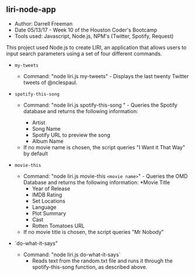 ## liri-node-app
- Author:  Darrell Freeman
- Date 05/13/17 - Week 10 of the Houston Coder's Bootcamp
- Tools used:  Javascript, Node.js, NPM's (Twitter, Spotify, Request)

This project used Node.js to create LIRI, an application that allows users to input search parameters using a set of four different commands.
  * `my-tweets`
    * Command: "node liri.js my-tweets" - Displays the last twenty Twitter tweets of @nclespaul.
    
  * `spotify-this-song` 
    * Command: "node liri.js spotify-this-song <song-name>" - Queries the Spotify database and returns the following information:
      * Artist
      * Song Name
      * Spotify URL to preview the song
      * Album Name
    * If no movie name is chosen, the script queries "I Want it That Way" by default
      
  * `movie-this`
    * Command: "node liri.js movie-this `<movie name>`" - Queries the OMD Database and returns the following information:
      *Movie Title
      * Year of Release
      * IMDB Rating
      * Set Locations
      * Language
      * Plot Summary
      * Cast
      * Rotten Tomatoes URL
    * If no movie title is chosen, the script queries "Mr Nobody"
      
  * `do-what-it-says"  
    * Command: "node liri.js do-what-it-says`
       * Reads text from the random.txt file and runs it through the spotify-this-song function, as described above.
  

